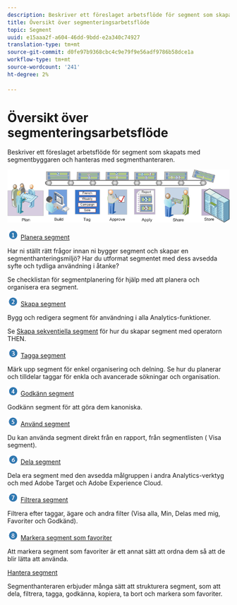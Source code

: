 ```yaml
---
description: Beskriver ett föreslaget arbetsflöde för segment som skapats med segmentbyggaren och hanteras med segmenthanteraren.
title: Översikt över segmenteringsarbetsflöde
topic: Segment
uuid: e15aaa2f-a604-46dd-9bdd-e2a340c74927
translation-type: tm+mt
source-git-commit: d0fe97b9368cbc4c9e79f9e56adf9786b58dce1a
workflow-type: tm+mt
source-wordcount: '241'
ht-degree: 2%

---
```



# Översikt över segmenteringsarbetsflöde

Beskriver ett föreslaget arbetsflöde för segment som skapats med segmentbyggaren och hanteras med segmenthanteraren.

<!-- 

seg_workflow.xml

 -->

![](assets/seg_workflow.png)


![](assets/step1_icon.png) [ Planera segment](/help/components/segmentation/segmentation-workflow/seg-plan.md)

Har ni ställt rätt frågor innan ni bygger segment och skapar en segmenthanteringsmiljö? Har du utformat segmentet med dess avsedda syfte och tydliga användning i åtanke?

Se checklistan för segmentplanering för hjälp med att planera och organisera era segment.

![](assets/step2_icon.png) [Skapa segment](/help/components/segmentation/segmentation-workflow/seg-build.md)

Bygg och redigera segment för användning i alla Analytics-funktioner.

Se [Skapa sekventiella segment](/help/components/segmentation/segmentation-workflow/seg-sequential-build.md) för hur du skapar segment med operatorn THEN.

![](assets/step3_icon.png) [ Tagga segment](/help/components/segmentation/segmentation-workflow/seg-tag.md)

Märk upp segment för enkel organisering och delning. Se hur du planerar och tilldelar taggar för enkla och avancerade sökningar och organisation.

![](assets/step4_icon.png) [ Godkänn segment](/help/components/segmentation/segmentation-workflow/seg-approve.md)

Godkänn segment för att göra dem kanoniska.

![](assets/step5_icon.png) [ Använd segment](/help/components/segmentation/segmentation-workflow/t-seg-apply.md)

Du kan använda segment direkt från en rapport, från segmentlisten ( Visa segment).

![](assets/step6_icon.png) [ Dela segment](/help/components/segmentation/segmentation-workflow/t-seg-share.md)

Dela era segment med den avsedda målgruppen i andra Analytics-verktyg och med Adobe Target och Adobe Experience Cloud.

![](assets/step7_icon.png) [ Filtrera segment](/help/components/segmentation/segmentation-workflow/t-seg-filter.md)

Filtrera efter taggar, ägare och andra filter (Visa alla, Min, Delas med mig, Favoriter och Godkänd).

![](assets/step8_icon.png) [ Markera segment som favoriter](/help/components/segmentation/segmentation-workflow/t-seg-favorite.md)

Att markera segment som favoriter är ett annat sätt att ordna dem så att de blir lätta att använda.

[Hantera segment](/help/components/segmentation/segmentation-workflow/seg-manage.md)

Segmenthanteraren erbjuder många sätt att strukturera segment, som att dela, filtrera, tagga, godkänna, kopiera, ta bort och markera som favoriter.
